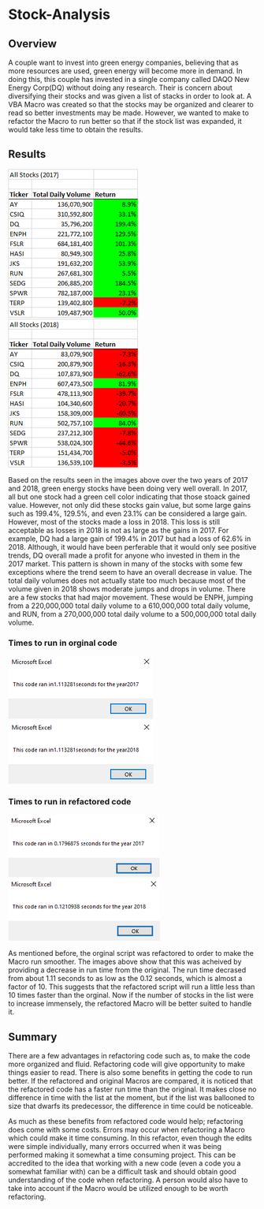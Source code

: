 # Stock-Analysis

## Overview

A couple want to invest into green energy companies, believing that as more resources are used, green energy will become more in demand. In doing this, this couple has invested in a single company called DAQO New Energy Corp(DQ) without doing any research. Their is concern about diversifying their stocks and was given a list of stacks in order to look at. A VBA Macro was created so that the stocks may be organized and clearer to read so better investments may be made. However, we wanted to make to refactor the Macro to run better so that if the stock list was expanded, it would take less time to obtain the results. 



## Results
![VBA_Challenge_2017_Results](/Resources/VBA_Challenge_2017_Results.png)
![VBA_Challenge_2018_Results](/Resources/VBA_Challenge_2018_Results.png)

Based on the results seen in the images above over the two years of 2017 and 2018, green energy stocks have been doing very well overall. In 2017, all but one stock had a green cell color indicating that those stoack gained value. However, not only did these stocks gain value, but some large gains such as 199.4%, 129.5%, and even 23.1% can be considered a large gain. However, most of the stocks made a loss in 2018. This loss is still acceptable as losses in 2018 is not as large as the gains in 2017. For example, DQ had a large gain of 199.4% in 2017 but had a loss of 62.6% in 2018. Although, it would have been perferable that it would only see positive trends, DQ overall made a profit for anyone who invested in them in the 2017 market. This pattern is shown in many of the stocks with some few exceptions where the trend seem to have an overall decrease in value. The total daily volumes does not actually state too much because most of the volume given in 2018 shows moderate jumps and drops in volume. There are a few stocks that had major movement. These would be ENPH, jumping from a 220,000,000 total daily volume to a 610,000,000 total daily volume, and RUN, from a 270,000,000 total daily volume to a 500,000,000 total daily volume.


### Times to run in orginal code
![VBA_Challenge_2017_unrefactored](/Resources/VBA_Challenge_2017(Unrefactored).png)
![VBA_Challenge_2018_unrefactored](/Resources/VBA_Challenge_2018(Unrefactored).png)

### Times to run in refactored code
![VBA_Challenge_2017](/Resources/VBA_Challenge_2017.png)
![VBA_Challenge_2018](/Resources/VBA_Challenge_2018.png)

As mentioned before, the orginal script was refactored to order to make the Macro run smoother. The images above show that this was acheived by providing a decrease in run time from the original. The run time decrased from about 1.11 seconds to as low as the 0.12 seconds, which is almost a factor of 10. This suggests that the refactored script will run a little less than 10 times faster than the orginal. Now if the number of stocks in the list were to increase immensely, the refactored Macro will be better suited to handle it.  

## Summary

There are a few advantages in refactoring code such as, to make the code more organized and fluid. Refactoring code will give opportunity to make things easier to read. There is also some benefits in getting the code to run better. If the refactored and original Macros are compared, it is noticed that the refactored code has a faster run time than the original. It makes close no difference in time with the list at the moment, but if the list was ballooned to size that dwarfs its predecessor, the difference in time could be noticeable.

As much as these benefits from refactored code would help; refactoring does come with some costs. Errors may occur when refactoring a Macro which could make it time consuming. In this refactor, even though the edits were simple individually, many errors occurred when it was being performed making it somewhat a time consuming project. This can be accredited to the idea that working with a new code  (even a code you a somewhat familiar with) can be a difficult task and should obtain good understanding of the code when refactoring. A person would also have to take into account if the Macro would be utilized enough to be worth refactoring. 

